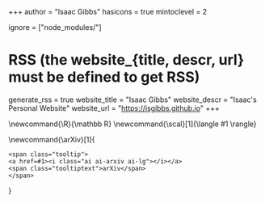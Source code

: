 <!--
Add here global page variables to use throughout your website.
-->
+++
author = "Isaac Gibbs"
hasicons = true
mintoclevel = 2

ignore = ["node_modules/"]

# RSS (the website_{title, descr, url} must be defined to get RSS)
generate_rss = true
website_title = "Isaac Gibbs"
website_descr = "Isaac's Personal Website"
website_url   = "https://isgibbs.github.io"
+++

<!--
Add here global latex commands to use throughout your pages.
-->
\newcommand{\R}{\mathbb R}
\newcommand{\scal}[1]{\langle #1 \rangle}

\newcommand{\arXiv}[1]{
~~~
<span class="tooltip">
<a href=#1><i class="ai ai-arxiv ai-lg"></i></a>
<span class="tooltiptext">arXiv</span>
</span>
~~~
}
